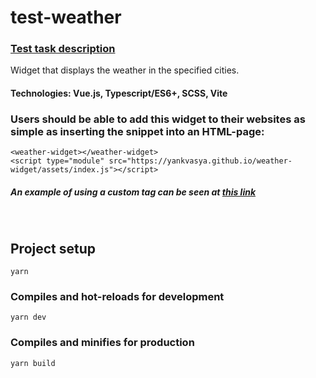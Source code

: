 # test-weather

### [Test task description](https://plumsailteam.sharepoint.com/:w:/s/recruitment/EfN6xudVCOBLheWof-8S9vYB4lMxNaKRiJfm9GEugQsjnQ?rtime=O8MclYCO2kg)

Widget that displays the weather in the specified cities.

#### Technologies: Vue.js, Typescript/ES6+, SCSS, Vite

### Users should be able to add this widget to their websites as simple as inserting the snippet into an HTML-page:
```
<weather-widget></weather-widget>
<script type="module" src="https://yankvasya.github.io/weather-widget/assets/index.js"></script>
```

##### An example of using a custom **<weather-widget>** tag can be seen at [this link](https://yankvasya.github.io/weather-widget)

<br>

## Project setup
```
yarn
```

### Compiles and hot-reloads for development
```
yarn dev
```

### Compiles and minifies for production
```
yarn build
```

